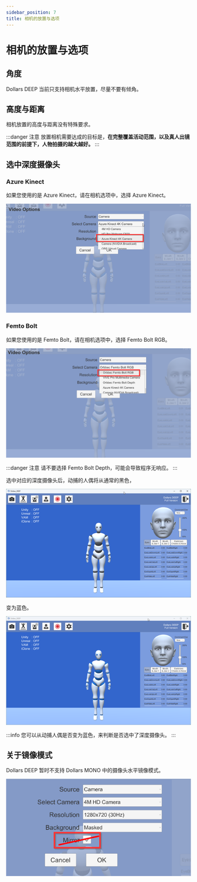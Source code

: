 ```yaml
---
sidebar_position: 7
title: 相机的放置与选项
---
```


# 相机的放置与选项

## 角度
Dollars DEEP 当前只支持相机水平放置，尽量不要有倾角。

## 高度与距离

相机放置的高度与距离没有特殊要求。

:::danger 注意
放置相机需要达成的目标是，**在完整覆盖活动范围，以及真人出镜范围的前提下，人物拍摄的越大越好。**
:::

## 选中深度摄像头

### Azure Kinect

如果您使用的是 Azure Kinect，请在相机选项中，选择 Azure Kinect。

![](../img/2023-10-20.png)

### Femto Bolt

如果您使用的是 Femto Bolt，请在相机选项中，选择 Femto Bolt RGB。

![](../img/2024_02_01_14_16_39-Dollars.png)

:::danger 注意
请不要选择 Femto Bolt Depth，可能会导致程序无响应。
:::

 选中对应的深度摄像头后，动捕的人偶将从通常的黑色，

![](../img/2023-10-20_19_51_58.png)

变为蓝色。

![](../img/2023-10-20_19_51_47.png)

:::info
您可以从动捕人偶是否变为蓝色，来判断是否选中了深度摄像头。
:::

## 关于镜像模式

Dollars DEEP 暂时不支持 Dollars MONO 中的摄像头水平镜像模式。

![](../img/2023-10-20_20_22_33.png)

